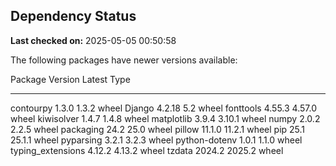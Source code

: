 ## Dependency Status

**Last checked on:** 2025-05-05 00:50:58

The following packages have newer versions available:

Package           Version Latest Type
----------------- ------- ------ -----
contourpy         1.3.0   1.3.2  wheel
Django            4.2.18  5.2    wheel
fonttools         4.55.3  4.57.0 wheel
kiwisolver        1.4.7   1.4.8  wheel
matplotlib        3.9.4   3.10.1 wheel
numpy             2.0.2   2.2.5  wheel
packaging         24.2    25.0   wheel
pillow            11.1.0  11.2.1 wheel
pip               25.1    25.1.1 wheel
pyparsing         3.2.1   3.2.3  wheel
python-dotenv     1.0.1   1.1.0  wheel
typing_extensions 4.12.2  4.13.2 wheel
tzdata            2024.2  2025.2 wheel

